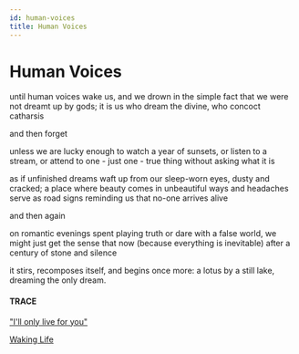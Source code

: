 ```yaml
---
id: human-voices
title: Human Voices  
---
```


# Human Voices

until human voices wake us, 
and we drown
in the simple fact
that we were not dreamt up by gods;
it is us who dream the divine,
who concoct catharsis

and then forget

unless we are lucky enough
to watch a year of sunsets,
or listen to a stream, 
or attend to one -
just one - true thing
without asking what it is

as if unfinished dreams waft up
from our sleep-worn eyes, 
dusty and cracked; 
a place where beauty 
comes in unbeautiful ways
and headaches serve 
as road signs reminding
us that no-one arrives alive 

and then again

on romantic evenings spent playing
truth or dare with a false world,
we might just get the sense that now
(because everything is inevitable)
after a century of stone and silence

it stirs, recomposes itself, 
and begins once more:
a lotus by a still lake,
dreaming the only dream.


#### TRACE

["I'll only live for you"](https://www.youtube.com/watch?v=eCIHPdx1OAs "Mumford and Baaba Maal")

[Waking Life](https://www.rogerebert.com/reviews/waking-life-2001-1)
